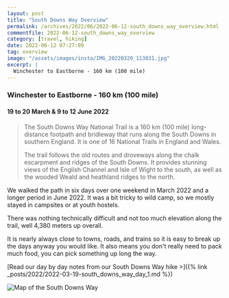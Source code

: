 ```yaml
---
layout: post
title: "South Downs Way Overview"
permalink: /archives/2022/06/2022-06-12-south_downs_way_overview.html
commentfile: 2022-06-12-south_downs_way_overview
category: [travel, hiking]
date: 2022-06-12 07:27:09
tag: overview
image: "/assets/images/insta/IMG_20220320_113831.jpg"
excerpt: |
  Winchester to Eastborne - 160 km (100 mile)
---
```


### Winchester to Eastborne - 160 km (100 mile)

#### 19 to 20 March & 9 to 12 June 2022

> The South Downs Way National Trail is a 160 km (100 mile) long-distance footpath and bridleway that runs along the South Downs in southern England. It is one of 16 National Trails in England and Wales.
>
> The trail follows the old routes and droveways along the chalk escarpment and ridges of the South Downs. It provides stunning views of the English Channel and Isle of Wight to the south, as well as the wooded Weald and heathland ridges to the north.

We walked the path in six days over one weekend in March 2022 and a longer period in June 2022. It was a bit tricky to wild camp, so we mostly stayed in campsites or at youth hostels.

There was nothing technically difficult and not too much elevation along the trail, well 4,380 meters up overall.

It is nearly always close to towns, roads, and trains so it is easy to break up the days anyway you would like. It also means you don't really need to pack much food, you can pick something up long the way.

[Read our day by day notes from our South Downs Way hike >]({% link _posts/2022/2022-03-19-south_downs_way_day_1.md %})

![Map of the South Downs Way](https://southdownsway.org/wp-content/uploads/2020/07/southdowns-transparent.png "Map of the South Downs Way")
